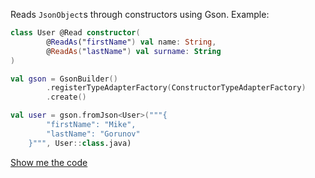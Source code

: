 
Reads `JsonObject`s through constructors using Gson. Example:

```kt
class User @Read constructor(
        @ReadAs("firstName") val name: String,
        @ReadAs("lastName") val surname: String
)
```

```kt
val gson = GsonBuilder()
        .registerTypeAdapterFactory(ConstructorTypeAdapterFactory)
        .create()

val user = gson.fromJson<User>("""{
        "firstName": "Mike",
        "lastName": "Gorunov"
    }""", User::class.java)
```

[Show me the code](/tree/master/src/main/kotlin/net/aquadc/gson/adapter)
